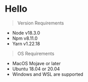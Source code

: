 # Hello

> Version Requirements

- Node v18.3.0
- Npm v8.11.0
- Yarn v1.22.18

> OS Requirements

- MacOS Mojave or later
- Ubuntu 18.04 or 20.04
- Windows and WSL are supported
